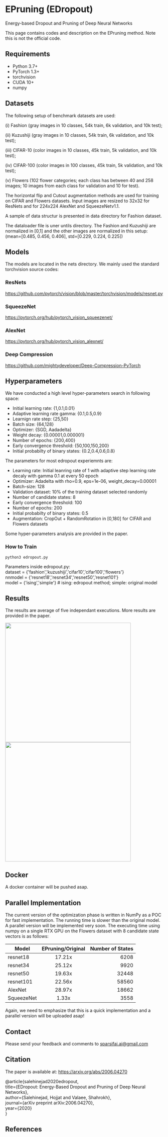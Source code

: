 
# EPruning (EDropout)
Energy-based Dropout and Pruning of Deep Neural Networks

This page contains codes and description on the EPruning method. Note this is not the official code. 

## Requirements
- Python 3.7+
- PyTorch 1.3+
- torchvision
- CUDA 10+
- numpy

## Datasets
The following setup of benchmark datasets are used: 

(i) Fashion (gray images in 10 classes, 54k train, 6k validation, and 10k test);

(ii) Kuzushiji (gray images in 10 classes, 54k train, 6k validation, and 10k test); 

(iii) CIFAR-10 (color images in 10 classes, 45k train, 5k validation, and 10k test);

(iv) CIFAR-100 (color images in 100 classes, 45k train, 5k validation, and 10k test);

(v) Flowers (102 flower categories; each class has between 40 and 258 images; 10 images from each class for validation and 10 for test). 

The horizontal flip and Cutout augmentation methods are used for training on CIFAR and Flowers datasets. Input images are resized to 32x32 for ResNets and for 224x224 AlexNet and SqueezeNetv1.1. 

A sample of data structur is presented in data directory for Fashion dataset.

The dataloader file is uner untils directory. The Fashion and Kuzushiji are normalized in [0,1] and the other images are normalized in this setup: (mean=[0.485, 0.456, 0.406], std=[0.229, 0.224, 0.225])

## Models
The models are located in the nets directory. We mainly used the standard torchvision source codes: 

### ResNets

https://github.com/pytorch/vision/blob/master/torchvision/models/resnet.py

### SqueezeNet

https://pytorch.org/hub/pytorch_vision_squeezenet/

### AlexNet

https://pytorch.org/hub/pytorch_vision_alexnet/

### Deep Compression

https://github.com/mightydeveloper/Deep-Compression-PyTorch

## Hyperparameters

We have conducted a high level hyper-parameters search in following space:

- Initial learning rate: {1,0.1,0.01}
- Adaptive learning rate gamma: {0.1,0.5,0.9}
- Learnign rate step: {25,50}
- Batch size: {64,128}
- Optimizer: {SGD, Aadadelta}
- Weight decay: {0.00001,0.000001}
- Number of epochs: {200,400}
- Early convergence threshold: {50,100,150,200}
- Initial probabilty of binary states: {0.2,0.4,0.6,0.8}


The parameters for most edropout experiemnts are:

- Learning rate: Initial leanring rate of 1 with adaptive step learning rate decaly with gamma 0.1 at every 50 epoch 
- Optimizer: Adadelta with rho=0.9, eps=1e-06, weight_decay=0.00001
- Batch-size: 128
- Validation dataset: 10% of the training dataset selected randomly
- Number of candidate states: 8
- Early convergence threshold: 100
- Number of epochs: 200
- Initial probabilty of binary states: 0.5
- Augmentation: CropOut + RandomRotation in [0,180] for CIFAR and Flowers datasets

Some hyper-parameters analysis are provided in the paper.

### How to Train
`python3 edropout.py`

Parameters inside edropout.py:   
dataset = {'fashion','kuzushiji','cifar10','cifar100','flowers'}    
nnmodel = {'resnet18','resnet34','resnet50','resnet101'}   
model = {'ising','simple'} # ising: edropout method; simple: original model   

## Results
The results are average of five independant executions. More results are provided in the paper.

<img src="https://github.com/sparsifai/edropout/blob/master/png/k.png" data-canonical-src="https://github.com/sparsifai/edropout/blob/master/png/k.png" width="400" height="380" />

<img src="https://github.com/sparsifai/edropout/blob/master/png/f.png" data-canonical-src="https://github.com/sparsifai/edropout/blob/master/png/f.png" width="400" height="380" />

## Docker
A docker container will be pushed asap.

## Parallel Implementation
The current version of the optimization phase is written in NumPy as a POC for fast implementation. The running time is slower than the original model. A parallel version will be implemented very soon. The executing time using numpy on a single RTX GPU on the Flowers dataset with 8 candidate state vectors is as follows:

| Model        | EPruning/Original  | Number of States
| ------------- |:-------------:| -----:|
| resnet18     | 17.21x | 6208 |
| resnet34     | 25.12x      | 9920  |
| resnet50  | 19.63x    |  32448  |
resnet101 | 22.56x | 58560
AlexNet | 28.97x | 18662
SqueezeNet | 1.33x| 3558


Again, we need to emphasize that this is a quick implementation and a parallel version will be uploaded asap!


## Contact
Please send your feedback and comments to sparsifai.ai@gmail.com

## Citation
The paper is available at: https://arxiv.org/abs/2006.04270

@article{salehinejad2020edropout,    
  title={EDropout: Energy-Based Dropout and Pruning of Deep Neural Networks},    
  author={Salehinejad, Hojjat and Valaee, Shahrokh},    
  journal={arXiv preprint arXiv:2006.04270},    
  year={2020}    
}

## References


